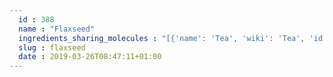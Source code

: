 ```yaml
---
  id : 388
  name : "Flaxseed"
  ingredients_sharing_molecules : "[{'name': 'Tea', 'wiki': 'Tea', 'id': 310, 'category': 'Plant', 'common_molecules': [89594, 5280443, 5280598, 637564, 5367719, 6054, 7284, 527, 284, 8094, 5364752, 638278, 19602, 6072, 6202, 8892, 644104, 5280511, 650, 8103, 13144, 180, 637775, 61020, 247, 8452, 24261, 853433, 638011, 1889, 15394, 5280445, 637566, 240, 33931, 5365811, 8130, 798, 6569, 441005, 6561, 5352876, 637542, 441484, 12097, 7799, 107971, 5284639, 10448, 338, 7288, 8723, 11552, 79803, 1110, 6050, 6986, 5318042, 31260, 2345, 5280863, 784, 10393, 439341, 7150, 1549026, 126, 7654, 7847, 445070, 768, 323, 1183, 9862, 5281708, 637511, 18554, 5283349, 5284503, 802, 72, 61503, 643941, 999, 439246, 244, 8768, 26447, 5363388, 439263, 1130, 454, 107, 12020, 878, 5283321, 444539, 18635, 7858, 4788, 8857, 5315892, 11509, 6184, 643779, 6251, 7362, 439533, 11128, 31289, 998]}, {'name': 'Tomato', 'wiki': 'Tomato', 'id': 364, 'category': 'Vegetable Fruit', 'common_molecules': [89594, 5280443, 5280598, 637564, 5367719, 6054, 7284, 527, 8094, 5364752, 638278, 19602, 6072, 6202, 5363388, 1032, 5280511, 650, 8103, 13144, 180, 637775, 61020, 247, 643139, 8452, 853433, 638011, 1889, 15394, 5280445, 637566, 240, 33931, 5365811, 8130, 798, 6569, 441005, 6561, 5352876, 637542, 441484, 12097, 107971, 5284639, 10448, 338, 7288, 8723, 11552, 79803, 1110, 6050, 6986, 5318042, 31260, 2345, 5280863, 784, 10393, 439341, 7150, 1549026, 126, 7654, 7847, 445070, 768, 323, 1183, 9862, 5281708, 637511, 18554, 5283349, 5284503, 802, 72, 61503, 643941, 999, 439246, 244, 8768, 26447, 439263, 1130, 454, 107, 12020, 878, 5283321, 644104, 444539, 18635, 7858, 4788, 8857, 5315892, 11509, 6184, 643779, 6251, 7362, 439533, 11128, 31289, 998]}, {'name': 'Guava', 'wiki': 'Guava', 'id': 183, 'category': 'Fruit', 'common_molecules': [89594, 5280443, 5280598, 5367719, 6054, 1140, 527, 8094, 638278, 19602, 6072, 6202, 8892, 644104, 5280511, 650, 8103, 13144, 180, 637775, 61020, 247, 643139, 25310, 8452, 853433, 638011, 1889, 15394, 5280445, 637566, 240, 33931, 5365811, 8130, 798, 6569, 441005, 7284, 6561, 637542, 441484, 12097, 7799, 107971, 5284639, 10448, 338, 7288, 8723, 11552, 79803, 1110, 6050, 6986, 5318042, 31260, 2345, 5280863, 26447, 784, 10393, 439341, 7150, 1549026, 126, 7654, 7847, 445070, 768, 323, 1183, 9862, 5281708, 637511, 5283349, 5284503, 802, 72, 61503, 643941, 999, 439246, 244, 8768, 7362, 5363388, 439263, 1130, 454, 107, 12020, 878, 5283321, 444539, 18635, 7858, 4788, 8857, 5315892, 11509, 6184, 643779, 6251, 439533, 11128, 31289, 998]}, {'name': 'Soybean', 'wiki': 'Soybean', 'id': 289, 'category': 'Legume', 'common_molecules': [89594, 5280443, 5280598, 637564, 5367719, 6054, 7284, 527, 8094, 638278, 19602, 6072, 6202, 8892, 1032, 5280511, 650, 8103, 13144, 180, 637775, 61020, 247, 8452, 853433, 638011, 1889, 15394, 5280445, 637566, 240, 33931, 5365811, 8130, 798, 6569, 441005, 6561, 637542, 441484, 12097, 107971, 5284639, 10448, 338, 7288, 8723, 11552, 79803, 1110, 6050, 6986, 5318042, 31260, 2345, 5280863, 26447, 784, 10393, 439341, 7150, 1549026, 126, 7654, 7847, 445070, 768, 323, 1183, 9862, 5281708, 637511, 18554, 5283349, 5284503, 802, 72, 61503, 643941, 6436017, 999, 439246, 244, 8768, 7362, 5363388, 439263, 1130, 454, 107, 12020, 878, 5283321, 644104, 444539, 18635, 7858, 4788, 8857, 5315892, 11509, 6184, 643779, 6251, 439533, 11128, 31289, 998]}, {'name': 'Apple', 'wiki': 'Apple', 'id': 162, 'category': 'Fruit', 'common_molecules': [89594, 5280443, 5280598, 5367719, 6054, 7284, 527, 284, 8094, 638278, 6072, 6202, 8892, 1032, 5280511, 650, 8103, 13144, 180, 637775, 7797, 61020, 247, 643139, 8452, 853433, 638011, 1889, 15394, 5280445, 637566, 240, 33931, 5365811, 8130, 798, 6569, 441005, 6561, 637542, 753, 441484, 12097, 7799, 107971, 5284639, 10448, 338, 7288, 8723, 11552, 79803, 1110, 6050, 6986, 5318042, 31260, 2345, 5280863, 784, 10393, 439341, 7150, 1549026, 126, 7654, 7847, 445070, 768, 323, 1183, 9862, 5281708, 637511, 5284503, 802, 72, 61503, 643941, 6436017, 999, 439246, 244, 8768, 26447, 5363388, 439263, 1130, 454, 107, 878, 644104, 444539, 18635, 7858, 4788, 8857, 5315892, 11509, 6184, 643779, 6251, 7362, 439533, 11128, 31289, 998]}]"
  slug : flaxseed
  date : 2019-03-26T08:47:11+01:00
---
```



